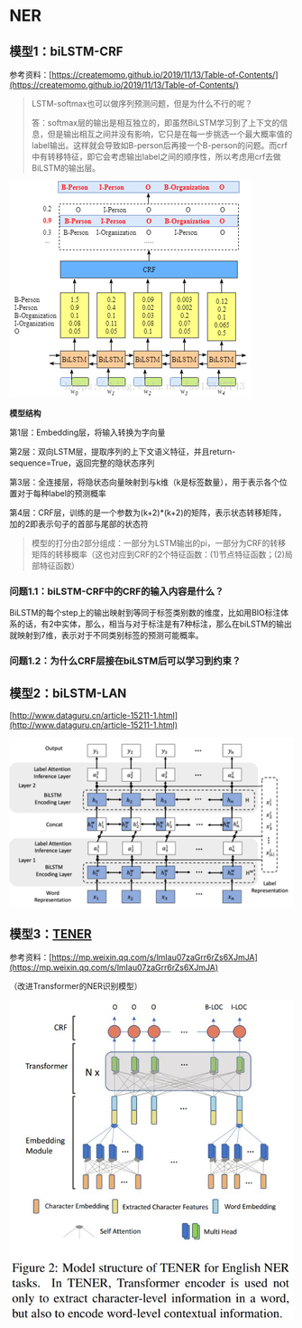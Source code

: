 # NER

## 模型1：biLSTM-CRF

参考资料：[https://createmomo.github.io/2019/11/13/Table-of-Contents/](https://createmomo.github.io/2019/11/13/Table-of-Contents/)

> LSTM-softmax也可以做序列预测问题，但是为什么不行的呢？
>
> 答：softmax层的输出是相互独立的，即虽然BiLSTM学习到了上下文的信息，但是输出相互之间并没有影响，它只是在每一步挑选一个最大概率值的label输出。这样就会导致如B-person后再接一个B-person的问题。而crf中有转移特征，即它会考虑输出label之间的顺序性，所以考虑用crf去做BiLSTM的输出层。

![](https://raw.githubusercontent.com/anxiang1836/FigureBed/master/img/20200311234228.png)

**模型结构**

第1层：Embedding层，将输入转换为字向量

第2层：双向LSTM层，提取序列的上下文语义特征，并且return-sequence=True，返回完整的隐状态序列

第3层：全连接层，将隐状态向量映射到与k维（k是标签数量），用于表示各个位置对于每种label的预测概率

第4层：CRF层，训练的是一个参数为\(k+2\)\*\(k+2\)的矩阵，表示状态转移矩阵，加的2即表示句子的首部与尾部的状态符

> 模型的打分由2部分组成：一部分为LSTM输出的pi，一部分为CRF的转移矩阵的转移概率（这也对应到CRF的2个特征函数：\(1\)节点特征函数；\(2\)局部特征函数）

### 问题1.1：biLSTM-CRF中的CRF的输入内容是什么？

BiLSTM的每个step上的输出映射到等同于标签类别数的维度，比如用BIO标注体系的话，有2中实体，那么，相当与对于标注是有7种标注，那么在biLSTM的输出就映射到7维，表示对于不同类别标签的预测可能概率。

### 问题1.2：为什么CRF层接在biLSTM后可以学习到约束？

## 模型2：biLSTM-LAN

[http://www.dataguru.cn/article-15211-1.html](http://www.dataguru.cn/article-15211-1.html)

![](https://raw.githubusercontent.com/anxiang1836/FigureBed/master/img/20200311235155.png)

## 模型3：[TENER](https://arxiv.org/pdf/1911.04474.pdf)

参考资料：[https://mp.weixin.qq.com/s/lmIau07zaGrr6rZs6XJmJA](https://mp.weixin.qq.com/s/lmIau07zaGrr6rZs6XJmJA)

（改进Transformer的NER识别模型）

![](https://raw.githubusercontent.com/anxiang1836/FigureBed/master/img/20200221235626.png)

